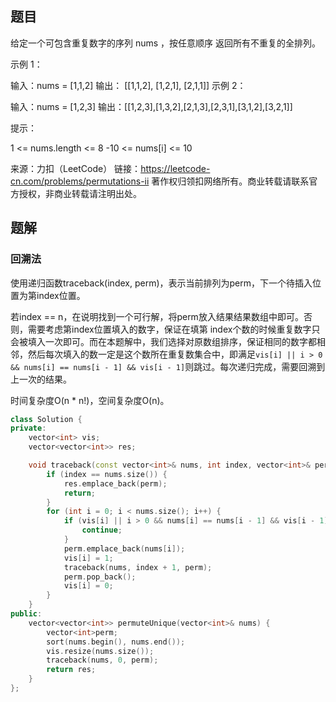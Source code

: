 ## 题目

给定一个可包含重复数字的序列 nums ，按任意顺序 返回所有不重复的全排列。

 

示例 1：

输入：nums = [1,1,2]
输出：
[[1,1,2],
 [1,2,1],
 [2,1,1]]
示例 2：

输入：nums = [1,2,3]
输出：[[1,2,3],[1,3,2],[2,1,3],[2,3,1],[3,1,2],[3,2,1]]


提示：

1 <= nums.length <= 8
-10 <= nums[i] <= 10

来源：力扣（LeetCode）
链接：https://leetcode-cn.com/problems/permutations-ii
著作权归领扣网络所有。商业转载请联系官方授权，非商业转载请注明出处。

## 题解

### 回溯法

使用递归函数traceback(index, perm)，表示当前排列为perm，下一个待插入位置为第index位置。

若index == n，在说明找到一个可行解，将perm放入结果结果数组中即可。否则，需要考虑第index位置填入的数字，保证在填第 index个数的时候重复数字只会被填入一次即可。而在本题解中，我们选择对原数组排序，保证相同的数字都相邻，然后每次填入的数一定是这个数所在重复数集合中，即满足`vis[i] || i > 0 && nums[i] == nums[i - 1] && vis[i - 1]`则跳过。每次递归完成，需要回溯到上一次的结果。

时间复杂度O(n * n!)，空间复杂度O(n)。

```c++
class Solution {
private:
    vector<int> vis;
    vector<vector<int>> res;    

    void traceback(const vector<int>& nums, int index, vector<int>& perm) {
        if (index == nums.size()) {
            res.emplace_back(perm);
            return;
        }
        for (int i = 0; i < nums.size(); i++) {
            if (vis[i] || i > 0 && nums[i] == nums[i - 1] && vis[i - 1]) {
                continue;
            }
            perm.emplace_back(nums[i]);
            vis[i] = 1;
            traceback(nums, index + 1, perm);
            perm.pop_back();
            vis[i] = 0;
        }
    }
public:
    vector<vector<int>> permuteUnique(vector<int>& nums) {
        vector<int>perm;
        sort(nums.begin(), nums.end());
        vis.resize(nums.size());
        traceback(nums, 0, perm);
        return res;
    }
};
```

